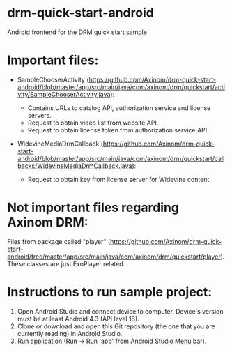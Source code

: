 # drm-quick-start-android
Android frontend for the DRM quick start sample

# Important files:
* SampleChooserActivity (https://github.com/Axinom/drm-quick-start-android/blob/master/app/src/main/java/com/axinom/drm/quickstart/activity/SampleChooserActivity.java):
    * Contains URLs to catalog API, authorization service and license servers.
    * Request to obtain video list from website API.
    * Request to obtain license token from authorization service API.


* WidevineMediaDrmCallback (https://github.com/Axinom/drm-quick-start-android/blob/master/app/src/main/java/com/axinom/drm/quickstart/callbacks/WidevineMediaDrmCallback.java):
    * Request to obtain key from license server for Widevine content.

# Not important files regarding Axinom DRM:
Files from package called "player" (https://github.com/Axinom/drm-quick-start-android/tree/master/app/src/main/java/com/axinom/drm/quickstart/player). These classes are just ExoPlayer related.

# Instructions to run sample project:
1. Open Android Studio and connect device to computer. Device's version must be at least Android 4.3 (API level 18).
2. Clone or download and open this Git repository (the one that you are currently reading) in Android Studio.
3. Run application (Run -> Run 'app' from Android Studio Menu bar).